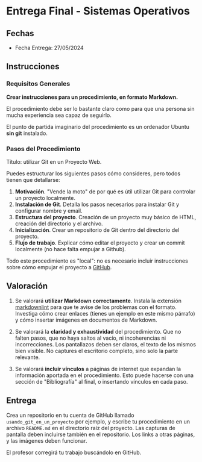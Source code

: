 # Entrega Final - Sistemas Operativos

## Fechas

- Fecha Entrega: 27/05/2024

## Instrucciones

### Requisitos Generales

**Crear instrucciones para un procedimiento, en formato Markdown.**

El procedimiento debe ser lo bastante claro como para que una persona sin mucha experiencia sea capaz de seguirlo.

El punto de partida imaginario del procedimiento es un ordenador Ubuntu **sin git** instalado.

### Pasos del Procedimiento

Título: utilizar Git en un Proyecto Web.

Puedes estructurar los siguientes pasos cómo consideres, pero todos tienen que detallarse:

1. **Motivación**. "Vende la moto" de por qué es útil utilizar Git para controlar un proyecto localmente.
2. **Instalación de Git**. Detalla los pasos necesarios para instalar Git y configurar nombre y email.
3. **Estructura del proyecto**. Creación de un proyecto muy básico de HTML, creación del directorio y el archivo.
4. **Inicialización**. Crear un repositorio de Git dentro del directorio del proyecto.
5. **Flujo de trabajo**. Explicar cómo editar el proyecto y crear un commit localmente (no hace falta empujar a Github).

Todo este procedimiento es "local": no es necesario incluir instrucciones sobre cómo empujar el proyecto a [GitHub](https://github.com).

## Valoración

1. Se valorará **utilizar Markdown correctamente**. Instala la extensión [markdownlint](https://marketplace.visualstudio.com/items?itemName=DavidAnson.vscode-markdownlint) para que te avise de los problemas con el formato. Investiga cómo crear enlaces (tienes un ejemplo en este mismo párrafo) y cómo insertar imágenes en documentos de Markdown.

2. Se valorará la **claridad y exhaustividad** del procedimiento. Que no falten pasos, que no haya saltos al vacío, ni incoherencias ni incorrecciones. Los pantallazos deben ser claros, el texto de los mismos bien visible. No captures el escritorio completo, sino solo la parte relevante.

3. Se valorará **incluir vínculos** a páginas de internet que expandan la información aportada en el procedimiento. Esto puede hacerse con una sección de "Bibliografía" al final, o insertando vínculos en cada paso.

## Entrega

Crea un repositorio en tu cuenta de GitHub llamado `usando_git_en_un_proyecto` por ejemplo, y escribe tu procedimiento en un archivo `README.md` en el directorio raíz del proyecto. Las capturas de pantalla deben incluirse también en el repositorio. Los links a otras páginas, y las imágenes deben funcionar.

El profesor corregirá tu trabajo buscándolo en GitHub.
